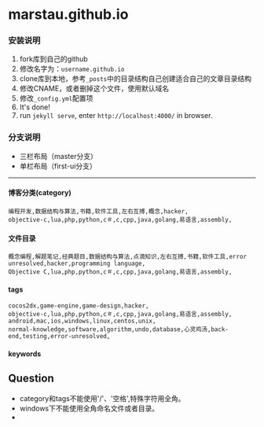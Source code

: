 marstau.github.io
=======================

### 安装说明

1. fork库到自己的github
2. 修改名字为：`username.github.io`
3. clone库到本地，参考`_posts`中的目录结构自己创建适合自己的文章目录结构
4. 修改CNAME，或者删掉这个文件，使用默认域名
5. 修改`_config.yml`配置项
6. It's done!
7. run `jekyll serve`, enter `http://localhost:4000/` in browser.

### 分支说明

- 三栏布局（master分支）
- 单栏布局（first-ui分支）

----
#### 博客分类(category)

```
编程开发,数据结构与算法,书籍,软件工具,左右互搏,概念,hacker,
objective-c,lua,php,python,c＃,c,cpp,java,golang,易语言,assembly,
```
#### 文件目录

```
概念编程,解题笔记,经典题目,数据结构与算法,点滴知识,左右互搏,书籍,软件工具,error unresolved,hacker,programming language,
Objective C,lua,php,python,c＃,c,cpp,java,golang,易语言,assembly,
```

#### tags

```
cocos2dx,game-engine,game-design,hacker,
objective-c,lua,php,python,c＃,c,cpp,java,golang,易语言,assembly,
android,mac,ios,windows,linux,centos,unix,
normal-knowledge,software,algorithm,undo,database,心灵鸡汤,back-end,testing,error-unresolved,
```

#### keywords

## Question
* category和tags不能使用'/'、'空格',特殊字符用全角。
* windows下不能使用全角命名文件或者目录。
* 
